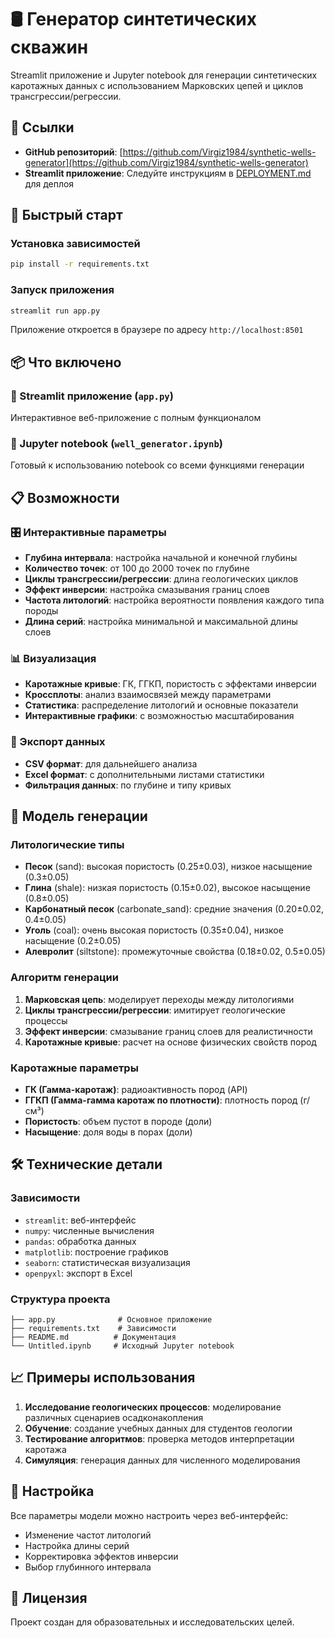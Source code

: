 # 🛢️ Генератор синтетических скважин

Streamlit приложение и Jupyter notebook для генерации синтетических каротажных данных с использованием Марковских цепей и циклов трансгрессии/регрессии.

## 🔗 Ссылки

- **GitHub репозиторий**: [https://github.com/Virgiz1984/synthetic-wells-generator](https://github.com/Virgiz1984/synthetic-wells-generator)
- **Streamlit приложение**: Следуйте инструкциям в [DEPLOYMENT.md](DEPLOYMENT.md) для деплоя

## 🚀 Быстрый старт

### Установка зависимостей

```bash
pip install -r requirements.txt
```

### Запуск приложения

```bash
streamlit run app.py
```

Приложение откроется в браузере по адресу `http://localhost:8501`

## 📦 Что включено

### 📱 Streamlit приложение (`app.py`)
Интерактивное веб-приложение с полным функционалом

### 📓 Jupyter notebook (`well_generator.ipynb`)
Готовый к использованию notebook со всеми функциями генерации

## 📋 Возможности

### 🎛️ Интерактивные параметры
- **Глубина интервала**: настройка начальной и конечной глубины
- **Количество точек**: от 100 до 2000 точек по глубине
- **Циклы трансгрессии/регрессии**: длина геологических циклов
- **Эффект инверсии**: настройка смазывания границ слоев
- **Частота литологий**: настройка вероятности появления каждого типа породы
- **Длина серий**: настройка минимальной и максимальной длины слоев

### 📊 Визуализация
- **Каротажные кривые**: ГК, ГГКП, пористость с эффектами инверсии
- **Кроссплоты**: анализ взаимосвязей между параметрами
- **Статистика**: распределение литологий и основные показатели
- **Интерактивные графики**: с возможностью масштабирования

### 💾 Экспорт данных
- **CSV формат**: для дальнейшего анализа
- **Excel формат**: с дополнительными листами статистики
- **Фильтрация данных**: по глубине и типу кривых

## 🧬 Модель генерации

### Литологические типы
- **Песок** (sand): высокая пористость (0.25±0.03), низкое насыщение (0.3±0.05)
- **Глина** (shale): низкая пористость (0.15±0.02), высокое насыщение (0.8±0.05)
- **Карбонатный песок** (carbonate_sand): средние значения (0.20±0.02, 0.4±0.05)
- **Уголь** (coal): очень высокая пористость (0.35±0.04), низкое насыщение (0.2±0.05)
- **Алевролит** (siltstone): промежуточные свойства (0.18±0.02, 0.5±0.05)

### Алгоритм генерации
1. **Марковская цепь**: моделирует переходы между литологиями
2. **Циклы трансгрессии/регрессии**: имитирует геологические процессы
3. **Эффект инверсии**: смазывание границ слоев для реалистичности
4. **Каротажные кривые**: расчет на основе физических свойств пород

### Каротажные параметры
- **ГК (Гамма-каротаж)**: радиоактивность пород (API)
- **ГГКП (Гамма-гамма каротаж по плотности)**: плотность пород (г/см³)
- **Пористость**: объем пустот в породе (доли)
- **Насыщение**: доля воды в порах (доли)

## 🛠️ Технические детали

### Зависимости
- `streamlit`: веб-интерфейс
- `numpy`: численные вычисления
- `pandas`: обработка данных
- `matplotlib`: построение графиков
- `seaborn`: статистическая визуализация
- `openpyxl`: экспорт в Excel

### Структура проекта
```
├── app.py              # Основное приложение
├── requirements.txt    # Зависимости
├── README.md          # Документация
└── Untitled.ipynb     # Исходный Jupyter notebook
```

## 📈 Примеры использования

1. **Исследование геологических процессов**: моделирование различных сценариев осадконакопления
2. **Обучение**: создание учебных данных для студентов геологии
3. **Тестирование алгоритмов**: проверка методов интерпретации каротажа
4. **Симуляция**: генерация данных для численного моделирования

## 🔧 Настройка

Все параметры модели можно настроить через веб-интерфейс:
- Изменение частот литологий
- Настройка длины серий
- Корректировка эффектов инверсии
- Выбор глубинного интервала

## 📝 Лицензия

Проект создан для образовательных и исследовательских целей.
